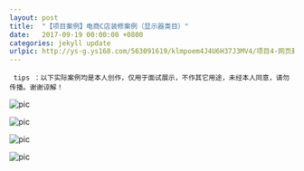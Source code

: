 ```yaml
---
layout: post
title:  "【项目案例】电商C店装修案例（显示器类目）"
date:   2017-09-19 00:00:00 +0800
categories: jekyll update
urlpic: http://ys-g.ys168.com/563091619/klmpoem4J4U6H37J3MV4/项目4-网页封面图.jpg
---
```



` tips ：以下实际案例均是本人创作，仅用于面试展示，不作其它用途，未经本人同意，请勿传播。谢谢谅解！`

![pic](http://ys-g.ys168.com/563091616/g3N5U3K46F2QNUklmpoe/a1.jpg)

![pic](http://ys-g.ys168.com/563091648/l6K2V4L246WN3Lkojopi/a2-1.jpg)

![pic](http://ys-g.ys168.com/563091650/k4J4U6H385UM5Lmkksog/a2-2.jpg)

![pic](http://ys-g.ys168.com/563091651/mkksogk3L3W2I773TO4W/a2-3.jpg)


